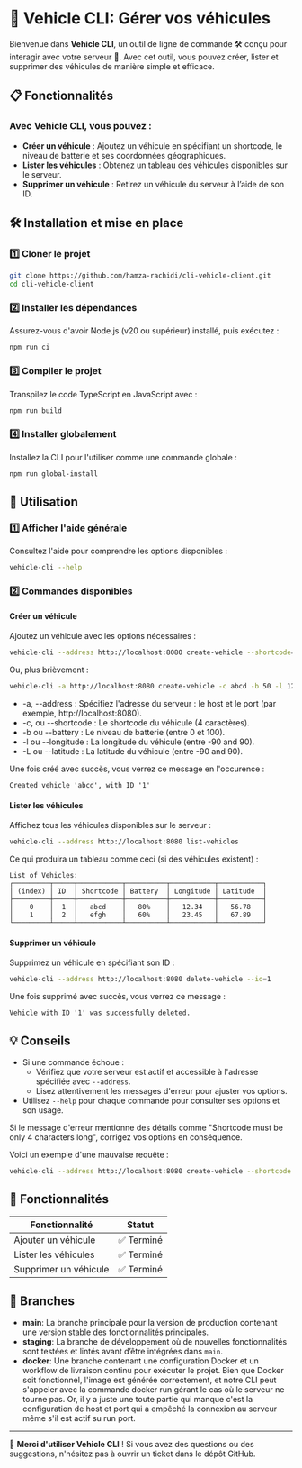 # 🚗 Vehicle CLI: Gérer vos véhicules

Bienvenue dans **Vehicle CLI**, un outil de ligne de commande 🛠️ conçu pour interagir avec votre serveur 🚀. Avec cet outil, vous pouvez créer, lister et supprimer des véhicules de manière simple et efficace.


## 📋 Fonctionnalités
### Avec **Vehicle CLI**, vous pouvez :
- **Créer un véhicule** : Ajoutez un véhicule en spécifiant un shortcode, le niveau de batterie et ses coordonnées géographiques.
- **Lister les véhicules** : Obtenez un tableau des véhicules disponibles sur le serveur.
- **Supprimer un véhicule** : Retirez un véhicule du serveur à l’aide de son ID.


## 🛠️ Installation et mise en place

### 1️⃣ Cloner le projet
```bash
git clone https://github.com/hamza-rachidi/cli-vehicle-client.git
cd cli-vehicle-client
```

### 2️⃣ Installer les dépendances
Assurez-vous d'avoir Node.js (v20 ou supérieur) installé, puis exécutez :
```bash 
npm run ci
```

### 3️⃣ Compiler le projet
Transpilez le code TypeScript en JavaScript avec :
```bash 
npm run build
```

### 4️⃣ Installer globalement
Installez la CLI pour l'utiliser comme une commande globale :
```bash 
npm run global-install
```

## 📖 Utilisation

### 1️⃣ Afficher l'aide générale
Consultez l'aide pour comprendre les options disponibles :
```bash 
vehicle-cli --help
```

### 2️⃣ Commandes disponibles
#### **Créer un véhicule**
Ajoutez un véhicule avec les options nécessaires :
```bash 
vehicle-cli --address http://localhost:8080 create-vehicle --shortcode=abcd --battery=50 --longitude=12.34 --latitude=56.78
```
Ou, plus brièvement :
```bash 
vehicle-cli -a http://localhost:8080 create-vehicle -c abcd -b 50 -l 12.34 -L 56.78
```

- -a, --address <server adress> : Spécifiez l'adresse du serveur :  le host et le port (par exemple, http://localhost:8080).
- -c, ou --shortcode <string> : Le shortcode du véhicule (4 caractères).
- -b ou --battery <integer> : Le niveau de batterie (entre 0 et 100).
- -l ou --longitude <number> : La longitude du véhicule (entre -90 and 90).
- -L ou --latitude <number> : La latitude du véhicule (entre -90 and 90).

Une fois créé avec succès, vous verrez ce message en l'occurence :
```
Created vehicle 'abcd', with ID '1'
```

#### **Lister les véhicules**
Affichez tous les véhicules disponibles sur le serveur :
```bash
vehicle-cli --address http://localhost:8080 list-vehicles
```
Ce qui produira un tableau comme ceci (si des véhicules existent) :
```
List of Vehicles:
┌─────────┬─────┬───────────┬──────────┬───────────┬───────────┐
│ (index) │ ID  │ Shortcode │ Battery  │ Longitude │ Latitude  │
├─────────┼─────┼───────────┼──────────┼───────────┼───────────┤
│    0    │  1  │   abcd    │   80%    │   12.34   │   56.78   │
│    1    │  2  │   efgh    │   60%    │   23.45   │   67.89   │
└─────────┴─────┴───────────┴──────────┴───────────┴───────────┘
```

#### **Supprimer un véhicule**
Supprimez un véhicule en spécifiant son ID :
```bash
vehicle-cli --address http://localhost:8080 delete-vehicle --id=1
```
Une fois supprimé avec succès, vous verrez ce message :
```
Vehicle with ID '1' was successfully deleted.
```


## 💡 Conseils
- Si une commande échoue :
  - Vérifiez que votre serveur est actif et accessible à l'adresse spécifiée avec `--address`.
  - Lisez attentivement les messages d'erreur pour ajuster vos options.
- Utilisez `--help` pour chaque commande pour consulter ses options et son usage.

Si le message d'erreur mentionne des détails comme "Shortcode must be only 4 characters long", corrigez vos options en conséquence. 

Voici un exemple d'une mauvaise requête :
```bash 
vehicle-cli --address http://localhost:8080 create-vehicle --shortcode abcdef --battery 50 --longitude 12.34 --latitude 56.78
```


## 🚀 Fonctionnalités

| Fonctionnalité           | Statut   |
|--------------------------|----------|
| Ajouter un véhicule      | ✅ Terminé |
| Lister les véhicules     | ✅ Terminé |
| Supprimer un véhicule    | ✅ Terminé |


## 🌲 Branches

- **main**: La branche principale pour la version de production contenant une version stable des fonctionnalités principales.
- **staging**: La branche de développement où de nouvelles fonctionnalités sont testées et lintés avant d’être intégrées dans `main`.
- **docker**: Une branche contenant une configuration Docker et un workflow de livraison continu pour exécuter le projet. Bien que Docker soit fonctionnel, l'image est générée correctement, et notre CLI peut s'appeler avec la commande docker run gérant le cas où le serveur ne tourne pas. Or, il y a juste une toute partie qui manque c'est la configuration de host et port qui a empêché la connexion au serveur même s'il est actif su run port. 

---

🎉 **Merci d'utiliser Vehicle CLI** ! Si vous avez des questions ou des suggestions, n'hésitez pas à ouvrir un ticket dans le dépôt GitHub.
